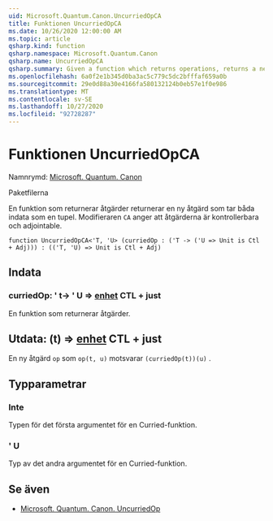 ```yaml
---
uid: Microsoft.Quantum.Canon.UncurriedOpCA
title: Funktionen UncurriedOpCA
ms.date: 10/26/2020 12:00:00 AM
ms.topic: article
qsharp.kind: function
qsharp.namespace: Microsoft.Quantum.Canon
qsharp.name: UncurriedOpCA
qsharp.summary: Given a function which returns operations, returns a new operation which takes both inputs as a tuple. The modifier `CA` indicates that the operations are controllable and adjointable.
ms.openlocfilehash: 6a0f2e1b345d0ba3ac5c779c5dc2bfffaf659a0b
ms.sourcegitcommit: 29e0d88a30e4166fa580132124b0eb57e1f0e986
ms.translationtype: MT
ms.contentlocale: sv-SE
ms.lasthandoff: 10/27/2020
ms.locfileid: "92728287"
---
```

# <a name="uncurriedopca-function"></a>Funktionen UncurriedOpCA

Namnrymd: [Microsoft. Quantum. Canon](xref:Microsoft.Quantum.Canon)

Paketfilerna [](https://nuget.org/packages/)


En funktion som returnerar åtgärder returnerar en ny åtgärd som tar båda indata som en tupel.
Modifieraren `CA` anger att åtgärderna är kontrollerbara och adjointable.

```qsharp
function UncurriedOpCA<'T, 'U> (curriedOp : ('T -> ('U => Unit is Ctl + Adj))) : (('T, 'U) => Unit is Ctl + Adj)
```


## <a name="input"></a>Indata

### <a name="curriedop--t---u--unit-ctl--adj"></a>curriedOp: ' t-> ' U => [enhet](xref:microsoft.quantum.lang-ref.unit) CTL + just

En funktion som returnerar åtgärder.



## <a name="output--tu--unit-ctl--adj"></a>Utdata: (t) => [enhet](xref:microsoft.quantum.lang-ref.unit) CTL + just

En ny åtgärd `op` som `op(t, u)` motsvarar `(curriedOp(t))(u)` .

## <a name="type-parameters"></a>Typparametrar

### <a name="t"></a>Inte

Typen för det första argumentet för en Curried-funktion.
### <a name="u"></a>' U

Typ av det andra argumentet för en Curried-funktion.

## <a name="see-also"></a>Se även

- [Microsoft. Quantum. Canon. UncurriedOp](xref:Microsoft.Quantum.Canon.UncurriedOp)